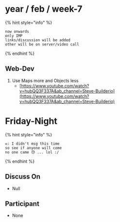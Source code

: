 # year / feb / week-7

{% hint style="info" %}
```markup
now onwards
only IMP
links/discussion will be added
other will be on server/video call
```
{% endhint %}

## Web-Dev

1. Use Maps more and Objects less
   - [https://www.youtube.com/watch?v=hubQQ3F337A&ab_channel=Steve-Builderio](https://www.youtube.com/watch?v=hubQQ3F337A&ab_channel=Steve-Builderio)

# Friday-Night

{% hint style="info" %}
```
✉️: I didn't msg this time
so see if anyone will come
no one came 😓 ... lol :/
```
{% endhint %}

## Discuss On

- Null

## Participant

- None